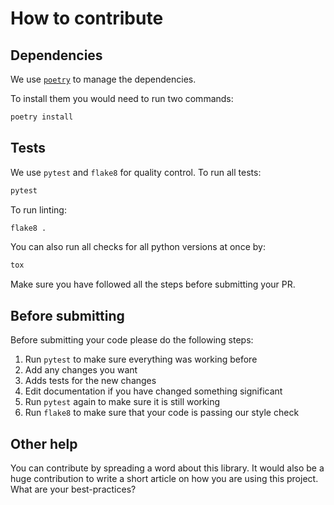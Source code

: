 # How to contribute

## Dependencies

We use [`poetry`](https://github.com/sdispater/poetry) to manage the dependencies.

To install them you would need to run two commands:

```bash
poetry install
```

## Tests

We use `pytest` and `flake8` for quality control.
To run all tests:

```bash
pytest
```

To run linting:

```bash
flake8 .
```

You can also run all checks for all python versions at once by:

```bash
tox
```

Make sure you have followed all the steps before submitting your PR.


## Before submitting

Before submitting your code please do the following steps:

1. Run `pytest` to make sure everything was working before
2. Add any changes you want
3. Adds tests for the new changes
4. Edit documentation if you have changed something significant
5. Run `pytest` again to make sure it is still working
6. Run `flake8` to make sure that your code is passing our style check


## Other help

You can contribute by spreading a word about this library.
It would also be a huge contribution to write
a short article on how you are using this project.
What are your best-practices?
